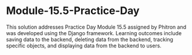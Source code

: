 # Module-15.5-Practice-Day
<p>This solution addresses Practice Day Module 15.5 assigned by Phitron and was developed using the Django framework. Learning outcomes include saving data to the backend, deleting data from the backend, tracking specific objects, and displaying data from the backend to users.</p>
